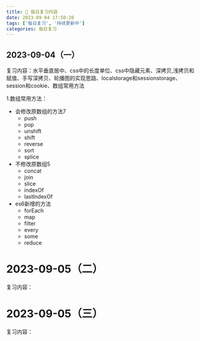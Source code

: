 ```yaml
---
title: 📣 每日复习内容
date: 2023-09-04 17:50:28
tags: ['每日复习', '持续更新中']
categories: 每日复习
---
```


<meta name="referrer" content="no-referrer"/>

## 2023-09-04（一）

复习内容：水平垂直居中、css中的长度单位、css中隐藏元素、深拷贝,浅拷贝和赋值、手写深拷贝、轮播图的实现思路、localstorage和sessionstorage、session和cookie、数组常用方法

1.数组常用方法：

- 会修改原数组的方法7
  - push
  - pop
  - unshift
  - shift
  - reverse
  - sort
  - splice
- 不修改原数组5
  - concat
  - join
  - slice
  - indexOf
  - lastIndexOf
- es6新增的方法
  - forEach
  - map
  - filter
  - every
  - some
  - reduce

# 2023-09-05（二）

复习内容：



















# 2023-09-05（三）

复习内容：
